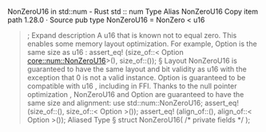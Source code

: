 NonZeroU16 in std::num - Rust
std
::
num
Type Alias
NonZeroU16
Copy item path
1.28.0
·
Source
pub type NonZeroU16 =
NonZero
<
u16
>;
Expand description
A
u16
that is known not to equal zero.
This enables some memory layout optimization.
For example,
Option<NonZeroU16>
is the same size as
u16
:
assert_eq!
(size_of::<
Option
<core::num::NonZeroU16>>(), size_of::<u16>());
§
Layout
NonZeroU16
is guaranteed to have the same layout and bit validity as
u16
with the exception that
0
is not a valid instance.
Option<NonZeroU16>
is guaranteed to be compatible with
u16
,
including in FFI.
Thanks to the
null pointer optimization
,
NonZeroU16
and
Option<NonZeroU16>
are guaranteed to have the same size and alignment:
use
std::num::NonZeroU16;
assert_eq!
(size_of::<NonZeroU16>(), size_of::<
Option
<NonZeroU16>>());
assert_eq!
(align_of::<NonZeroU16>(), align_of::<
Option
<NonZeroU16>>());
Aliased Type
§
struct NonZeroU16(
/* private fields */
);